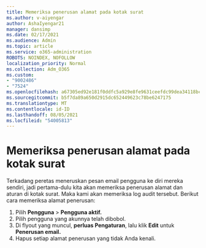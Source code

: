 ```yaml
---
title: Memeriksa penerusan alamat pada kotak surat
ms.author: v-aiyengar
author: AshaIyengar21
manager: dansimp
ms.date: 02/17/2021
ms.audience: Admin
ms.topic: article
ms.service: o365-administration
ROBOTS: NOINDEX, NOFOLLOW
localization_priority: Normal
ms.collection: Adm_O365
ms.custom:
- "9002486"
- "7524"
ms.openlocfilehash: a67305ed92e181f0ddfc5a929e8fe9631ceefdc99dea34118bc99975461f3868
ms.sourcegitcommit: b5f7da89a650d2915dc652449623c78be6247175
ms.translationtype: MT
ms.contentlocale: id-ID
ms.lasthandoff: 08/05/2021
ms.locfileid: "54005813"
---
```

# <a name="check-for-forwarding-addresses-on-mailboxes"></a>Memeriksa penerusan alamat pada kotak surat

Terkadang peretas meneruskan pesan email pengguna ke diri mereka sendiri, jadi pertama-dulu kita akan memeriksa penerusan alamat dan aturan di kotak surat. Maka kami akan memeriksa log audit tersebut. Berikut cara memeriksa alamat penerusan:

1. Pilih **Pengguna**  >  **Pengguna aktif.**
1. Pilih pengguna yang akunnya telah dibobol.
1. Di flyout yang muncul, **perluas Pengaturan**, lalu klik **Edit** untuk **Penerusan email.**
1. Hapus setiap alamat penerusan yang tidak Anda kenali.